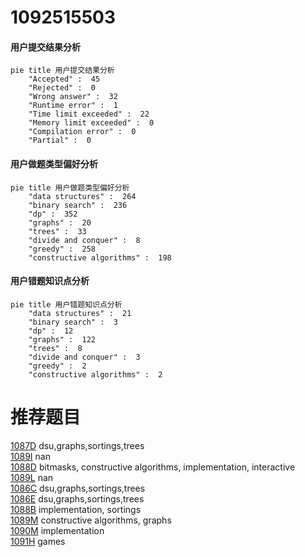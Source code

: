 # 1092515503

<!-- tabs:start -->



#### **用户提交结果分析**

```mermaid
pie title 用户提交结果分析
    "Accepted" :  45
    "Rejected" :  0
    "Wrong answer" :  32
    "Runtime error" :  1
    "Time limit exceeded" :  22
    "Memory limit exceeded" :  0
    "Compilation error" :  0
    "Partial" :  0
```

#### **用户做题类型偏好分析**

```mermaid
pie title 用户做题类型偏好分析
    "data structures" :  264
    "binary search" :  236
    "dp" :  352
    "graphs" :  20
    "trees" :  33
    "divide and conquer" :  8
    "greedy" :  258
    "constructive algorithms" :  198
```
#### **用户错题知识点分析**

```mermaid
pie title 用户错题知识点分析
    "data structures" :  21
    "binary search" :  3
    "dp" :  12
    "graphs" :  122
    "trees" :  8
    "divide and conquer" :  3
    "greedy" :  2
    "constructive algorithms" :  2
```



<!-- tabs:end -->
# 推荐题目
[1087D](https://codeforces.com/contest/1087/problem/D)		dsu,graphs,sortings,trees		  
[1089I](https://codeforces.com/contest/1089/problem/I)		nan		  
[1088D](https://codeforces.com/contest/1088/problem/D)		bitmasks,
                        constructive algorithms,
                        implementation,
                        interactive		  
[1089L](https://codeforces.com/contest/1089/problem/L)		nan		  
[1086C](https://codeforces.com/contest/1086/problem/C)		dsu,graphs,sortings,trees		  
[1086E](https://codeforces.com/contest/1086/problem/E)		dsu,graphs,sortings,trees		  
[1088B](https://codeforces.com/contest/1088/problem/B)		implementation,
                        sortings		  
[1089M](https://codeforces.com/contest/1089/problem/M)		constructive algorithms,
                        graphs		  
[1090M](https://codeforces.com/contest/1090/problem/M)		implementation		  
[1091H](https://codeforces.com/contest/1091/problem/H)		games		  
